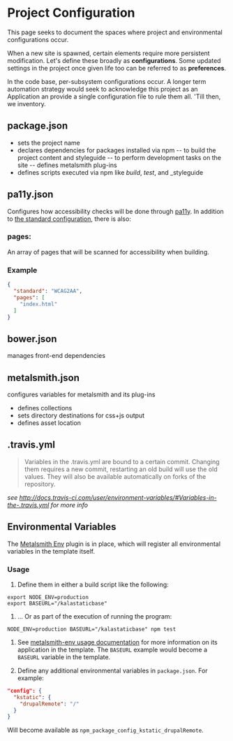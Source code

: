 # Project Configuration

This page seeks to document the spaces where project and environmental configurations occur.

When a new site is spawned, certain elements require more persistent modification. Let's define these broadly as **configurations**. Some updated settings in the project once given life too can be referred to as **preferences**.

In the code base, per-subsystem configurations occur. A longer term automation strategy would seek to acknowledge this project as an Application an provide a single configuration file to rule them all. 'Till then, we inventory.


## package.json
- sets the project name
- declares dependencies for packages installed via npm
-- to build the project content  and styleguide
-- to perform development tasks on the site
-- defines metalsmith plug-ins
- defines scripts executed via npm like _build_, _test_, and _styleguide

## pa11y.json
Configures how accessibility checks will be done through [pa11y](http://pa11y.org). In addition to [the standard configuration](https://github.com/springernature/pa11y#configuration), there is also:

### pages:
An array of pages that will be scanned for accessibility when building.

### Example
``` json
{
  "standard": "WCAG2AA",
  "pages": [
    "index.html"
  ]
}
```

## bower.json
manages front-end dependencies

## metalsmith.json
configures variables for metalsmith and its plug-ins

- defines collections
- sets directory destinations for css+js output
- defines asset location


## .travis.yml
> Variables in the .travis.yml are bound to a certain commit. Changing them requires a new commit, restarting an old build will use the old values. They will also be available automatically on forks of the repository.

_see http://docs.travis-ci.com/user/environment-variables/#Variables-in-the-.travis.yml for more info_


## Environmental Variables

The [Metalsmith Env](https://github.com/kalamuna/metalsmith-env) plugin is in place, which will register all environmental variables in the template itself.

### Usage

1. Define them in either a build script like the following:

  ```
  export NODE_ENV=production
  export BASEURL="/kalastaticbase"
  ```
1. ... Or as part of the execution of running the program:
  ```
  NODE_ENV=production BASEURL="/kalastaticbase" npm test
  ```

1. See [metalsmith-env usage documentation](https://github.com/kalamuna/metalsmith-env#usage) for more information on its application in the template. The `BASEURL` example would become a `BASEURL` variable in the template.

1. Define any additional environmental variables in `package.json`. For example:
  ``` json
  "config": {
    "kstatic": {
      "drupalRemote": "/"
    }
  }
  ```
  Will become available as `npm_package_config_kstatic_drupalRemote`.
